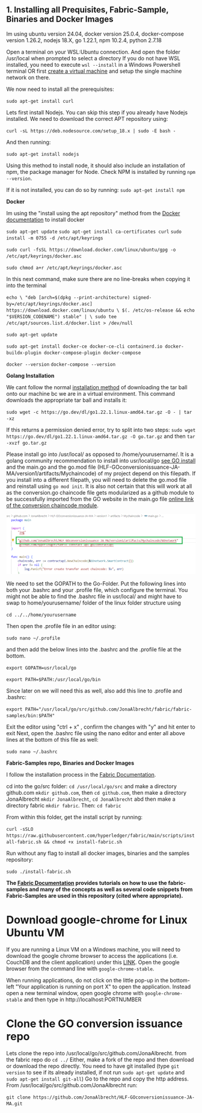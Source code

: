 ## 1. Installing all Prequisites, Fabric-Sample, Binaries and Docker Images

Im using ubuntu version 24.04, docker version 25.0.4, docker-compose version 1.26.2, nodejs 18.X, go 1.22.1, npm 10.2.4, python 2.7.18

Open a terminal on your WSL:Ubuntu connection. And open the folder /usr/local when prompted to select a directory
If you do not have WSL installed, you need to execute `wsl --install` in a Windows Powershell terminal OR first [create a virtual machine](Virtual-Machine-Setup.md) and setup the single machine network on there. 

We now need to install all the prerequisites:

`sudo apt-get install curl`

Lets first install Nodejs. You can skip this step if you already have Nodejs installed. We need to download the correct APT repository using:

`curl -sL https://deb.nodesource.com/setup_18.x | sudo -E bash -`

And then running: 

`sudo apt-get install nodejs`

Using this method to install node, it should also include an installation of npm, the package manager for Node. Check NPM is installed by running `npm --version`.

If it is not installed, you can do so by running: `sudo apt-get install npm`

**Docker**

Im using the "install using the apt repository" method from the [Docker documentation](https://docs.docker.com/engine/install/ubuntu/) to install docker

`sudo apt-get update`
`sudo apt-get install ca-certificates curl`
`sudo install -m 0755 -d /etc/apt/keyrings`

`sudo curl -fsSL https://download.docker.com/linux/ubuntu/gpg -o /etc/apt/keyrings/docker.asc`

`sudo chmod a+r /etc/apt/keyrings/docker.asc`

In this next command, make sure there are no line-breaks when copying it into the terminal

`echo \
  "deb [arch=$(dpkg --print-architecture) signed-by=/etc/apt/keyrings/docker.asc] https://download.docker.com/linux/ubuntu \
  $(. /etc/os-release && echo "$VERSION_CODENAME") stable" | \
  sudo tee /etc/apt/sources.list.d/docker.list > /dev/null`

`sudo apt-get update`

`sudo apt-get install docker-ce docker-ce-cli containerd.io docker-buildx-plugin docker-compose-plugin docker-compose`

`docker --version`
`docker-compose --version`

**Golang Installation**


We cant follow the normal [installation method](https://go.dev/doc/install) of downloading the tar ball onto our machine bc we are in a virtual environment. This command downloads the appropriate tar ball and installs it:

`sudo wget -c https://go.dev/dl/go1.22.1.linux-amd64.tar.gz -O - | tar -xz`

If this returns a permission denied error, try to split into two steps: `sudo wget https://go.dev/dl/go1.22.1.linux-amd64.tar.gz -O go.tar.gz` and then `tar -xvzf go.tar.gz`

Please install go into /usr/local/ as opposed to /home/yourusername/. It is a golang community recommendation to install into usr/local/go [see GO install](https://go.dev/doc/install) and the main.go and the go.mod file (HLF-GOconversionissuance-JA-MA/version1/artifacts/Mychaincode) of my project depend on this filepath. If you install into a different filepath, you will need to delete the go.mod file and reinstall using `go mod init`. It is also not certain that this will work at all as the conversion.go chaincode file gets modularized as a github module to be successfully imported from the GO website in the main.go file [online link of the conversion chaincode module](https://pkg.go.dev/github.com/JonaAlbrecht/HLF-GOconversionissuance-JA-MA/version1/artifacts/Mychaincode/GOnetwork).

![Modularized chaincode](Modularized-chaincode.png)

We need to set the GOPATH to the Go-Folder. Put the following lines into both your .bashrc and your .profile file, which configure the terminal. You might not be able to find the .bashrc file in usr/local/ and might have to swap to home/yourusername/ folder of the linux folder structure using 

`cd ../../home/yourusername`

Then open the .profile file in an editor using: 

`sudo nano ~/.profile`

and then add the below lines into the .bashrc and the .profile file at the bottom.

`export GOPATH=usr/local/go`

`export PATH=$PATH:/usr/local/go/bin`

Since later on we will need this as well, also add this line to .profile and .bashrc:

`export PATH="/usr/local/go/src/github.com/JonaAlbrecht/fabric/fabric-samples/bin:$PATH"`

Exit the editor using "ctrl + x" , confirm the changes with "y" and hit enter to exit
Next, open the .bashrc file using the nano editor and enter all above lines at the bottom of this file as well:

`sudo nano ~/.bashrc`

**Fabric-Samples repo, Binaries and Docker Images**

I follow the installation process in the [Fabric Documentation](https://hyperledger-fabric.readthedocs.io/en/latest/install.html).

cd into the go/src folder: `cd /usr/local/go/src` and make a directory github.com `mkdir github.com`, then `cd github.com`, then make a directory JonaAlbrecht `mkdir JonaAlbrecht`, `cd JonaAlbrecht` abd then make a directory fabric `mkdir fabric`. Then: `cd fabric`

From within this folder, get the install script by running:

`curl -sSLO https://raw.githubusercontent.com/hyperledger/fabric/main/scripts/install-fabric.sh && chmod +x install-fabric.sh`

Run without any flag to install all docker images, binaries and the samples repository:

`sudo ./install-fabric.sh`

**The [Fabric Documentation](https://hyperledger-fabric.readthedocs.io/en/latest/index.html) provides tutorials on how to use the fabric-samples and many of the concepts as well as several code snippets from Fabric-Samples are used in this repository (cited where appropriate).**

# Download google-chrome for Linux Ubuntu VM

If you are running a Linux VM on a Windows machine, you will need to download the google chrome browser to access the applications (i.e. CouchDB and the client application) under this [LINK](https://linuxize.com/post/how-to-install-google-chrome-web-browser-on-ubuntu-20-04/). Open the google browser from the command line with `google-chrome-stable`.

When running applications, do not click on the little pop-up in the bottom-left "Your application is running on port X" to open the application. Instead open a new terminal window, open google chrome with `google-chrome-stable` and then type in http://localhost:PORTNUMBER

# Clone the GO conversion issuance repo

Lets clone the repo into /usr/local/go/src/github.com/JonaAlbrecht. from the fabric repo do `cd ../` Either, make a fork of the repo and then download or download the repo directly. You need to have git installed (type `git version` to see if its already installed, if not run `sudo apt-get update` and `sudo apt-get install git-all`) Go to the repo and copy the http address. From /usr/local/go/src/github.com/JonaAlbrecht run:

`git clone https://github.com/JonaAlbrecht/HLF-GOconversionissuance-JA-MA.git`
